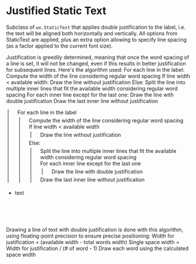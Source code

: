 # Justified Static Text
Subclass of `wx.StaticText` that applies double justification to the label,
i.e. the text will be aligned both horizontally and vertically. All options
from StaticText are applied, plus an extra option allowing to specify line
spacing (as a factor applied to the current font size).

Justification is greedily determined, meaning that once the word spacing
of a line is set, it will not be changed, even if this results in better
justification for subsequent lines. Here's the algorithm used:
    For each line in the label: 
        Compute the width of the line considering regular word spacing
        If line width < available width:
            Draw the line without justification
        Else: 
            Split the line into multiple inner lines that fit the available
                width considering regular word spacing
            For each inner line except for the last one:
                Draw the line with double justification
            Draw the last inner line without justification
            
<div style="border-left: 1px solid black;padding-left:25px;margin:5px;">
    For each line in the label
    <div style="border-left: 1px solid black;padding-left:25px;margin:5px;">
        Compute the width of the line considering regular word spacing<br>
        If line width < available width
        <div style="border-left: 1px solid black;padding-left:25px;margin:5px;">
          Draw the line without justification<br>
        </div>
        Else:
        <div style="border-left: 1px solid black;padding-left:25px;margin:5px;">
          Split the line into multiple inner lines that fit the available width considering regular word spacing<br>
          For each inner line except for the last one
          <div style="border-left: 1px solid black;padding-left:25px;margin:5px;">
              Draw the line with double justification
          </div>
          Draw the last inner line without justification
        </div>
    </div>
</div>

<svg width="100" height="100" xmlns="http://www.w3.org/2000/svg">
<foreignObject width="100" height="100">
    <div xmlns="http://www.w3.org/1999/xhtml">
        <ul>
            <li>text</li>
        </ul>
        <!-- Other embed HTML element/text into SVG -->
    </div>
</foreignObject>
</svg>

Drawing a line of text with double justification is done with this
algorithm, using floating-point precision to ensure precise positioning:
    Width for justification = (available width - total words width)
    Single space width = Width for justification / (# of word - 1)
    Draw each word using the calculated space width
